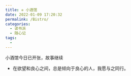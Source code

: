 ```yaml
---
title: ✲ 小酒馆
date: 2022-01-09 17:20:32
permalink: /Bistro/
categories: 
  - 读书派
  - 随心记
tags: 
  - 
---
```


小酒馆今日已开张，故事继续

- 在欲望和良心之间，总是倾向于良心的人，我愿与之同行。
